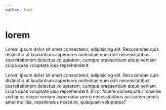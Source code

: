 ```yaml
---
author: fred
---
```


# lorem

Lorem ipsum dolor sit amet consectetur, adipisicing elit. Recusandae quis
distinctio ut laudantium asperiores molestiae eum odit necessitatibus
exercitationem delectus voluptatem, cumque praesentium atque veniam culpa
quas voluptate ipsa reprehenderit.

Lorem ipsum dolor sit amet consectetur, adipisicing elit. Recusandae quis
distinctio ut laudantium asperiores molestiae eum odit necessitatibus
exercitationem delectus voluptatem, cumque praesentium atque veniam culpa
quas voluptate ipsa reprehenderit. Error facere consequatur maxime sed quos
eaque veniam aspernatur porro necessitatibus aut autem omnis amet mollitia,
repellendus nesciunt, quisquam voluptates?
